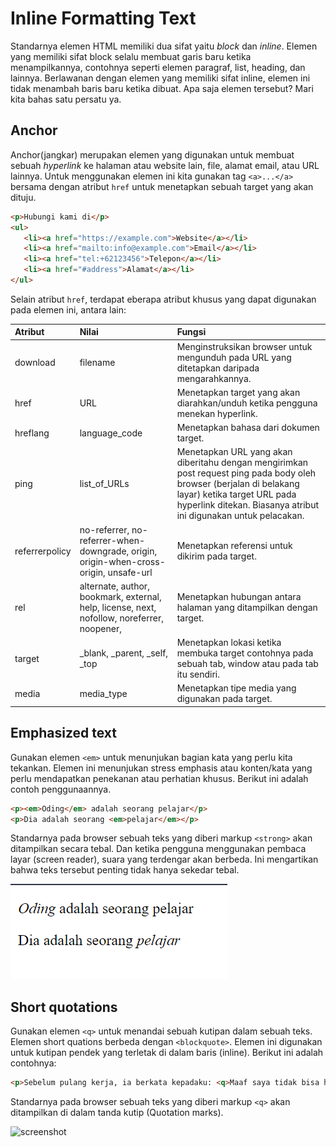 # Inline Formatting Text
Standarnya elemen HTML memiliki dua sifat yaitu <i>block</i> dan <i>inline</i>. Elemen yang memiliki sifat block selalu membuat garis baru ketika menampilkannya, contohnya seperti elemen paragraf, list, heading, dan lainnya. Berlawanan dengan elemen yang memiliki sifat inline, elemen ini tidak menambah baris baru ketika dibuat. Apa saja elemen tersebut? Mari kita bahas satu persatu ya.

## Anchor
Anchor(jangkar) merupakan elemen yang digunakan untuk membuat sebuah <i>hyperlink</i> ke halaman atau website lain, file, alamat email, atau URL lainnya. Untuk menggunakan elemen ini kita gunakan tag ```<a>...</a>``` bersama dengan atribut ```href``` untuk menetapkan sebuah target yang akan dituju.

```html
<p>Hubungi kami di</p>
<ul>
   <li><a href="https://example.com">Website</a></li>
   <li><a href="mailto:info@example.com">Email</a></li>
   <li><a href="tel:+62123456">Telepon</a></li>
   <li><a href="#address">Alamat</a></li>
</ul>
```
Selain atribut ```href```, terdapat eberapa atribut khusus yang dapat digunakan pada elemen ini, antara lain:

| Atribut | Nilai | Fungsi |
|:--------|:------|:-------|
| download | filename | Menginstruksikan browser untuk mengunduh pada URL yang ditetapkan daripada mengarahkannya.  |
| href | URL | Menetapkan target yang akan diarahkan/unduh ketika pengguna menekan hyperlink. |
| hreflang | language_code | Menetapkan bahasa dari dokumen target. |
| ping | list_of_URLs | Menetapkan URL yang akan diberitahu dengan mengirimkan post request ping pada body oleh browser (berjalan di belakang layar) ketika target URL pada hyperlink ditekan. Biasanya atribut ini digunakan untuk pelacakan. | 
| referrerpolicy | no-referrer, no-referrer-when-downgrade, origin, origin-when-cross-origin, unsafe-url | Menetapkan referensi untuk dikirim pada target. |
| rel | alternate, author, bookmark, external, help, license, next, nofollow, noreferrer, noopener, | Menetapkan hubungan antara halaman yang ditampilkan dengan target. |
| target | _blank, _parent, _self, _top | Menetapkan lokasi ketika membuka target contohnya pada sebuah tab, window atau pada tab itu sendiri. |
| media | media_type | Menetapkan tipe media yang digunakan pada target. |

## Emphasized text

Gunakan elemen ```<em>``` untuk menunjukan bagian kata yang perlu kita tekankan. Elemen ini menunjukan stress emphasis atau konten/kata yang perlu mendapatkan penekanan atau perhatian khusus. Berikut ini adalah contoh penggunaannya.

```html
<p><em>Oding</em> adalah seorang pelajar</p>
<p>Dia adalah seorang <em>pelajar</em></p>
```
Standarnya pada browser sebuah teks yang diberi markup ```<strong>``` akan ditampilkan secara tebal. Dan ketika pengguna menggunakan pembaca layar (screen reader), suara yang terdengar akan berbeda. Ini mengartikan bahwa teks tersebut penting tidak hanya sekedar tebal.


![screenshot](https://github.com/adyuta447/learn-html-css/blob/main/3.%20Pendalaman%20HTML/img/2022-03-13_23-07.png)

## Short quotations
Gunakan elemen ```<q>``` untuk menandai sebuah kutipan dalam sebuah teks. Elemen short quations berbeda dengan ```<blockquote>```. Elemen ini digunakan untuk kutipan pendek yang terletak di dalam baris (inline). Berikut ini adalah contohnya:

```html
<p>Sebelum pulang kerja, ia berkata kepadaku: <q>Maaf saya tidak bisa hadir dalam pertemuan nanti</q></p>
```
Standarnya pada browser sebuah teks yang diberi markup ```<q>``` akan ditampilkan di dalam tanda kutip (Quotation marks).

![screenshot]()